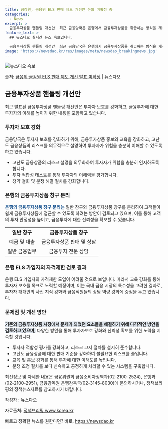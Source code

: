 ```yaml
---
title: 금감원, 금융위 ELS 판매 제도 개선안 논의 미확정 중
categories:
  - News
excerpt: >
  금융투자상품 핸들링 개선안  최근 금융당국은 은행에서 금융투자상품을 취급하는 방식을 개선하기 위해 여러 방안…
feature_text: >
  ## 뉴스다오 실시간 뉴스 속보입니다.

  금융투자상품 핸들링 개선안  최근 금융당국은 은행에서 금융투자상품을 취급하는 방식을 개선하기 위해 여러 방안…
image: 'https://newsdao.kr/res/images/meta/newsdao_breakingnews.jpg'
---
```


![뉴스다오 속보](https://newsdao.kr/res/images/meta/newsdao_breakingnews.jpg)

<p>출처: <a href="https://newsdao.kr/4160" rel="dofollow">금융위·금감원 ELS 판매 제도 개선 발표 미확정</a> | 뉴스다오</p>

<h2 data-ke-size="size26">금융투자상품 핸들링 개선안</h2>
<p data-ke-size="size16">최근 발표된 금융투자상품 핸들링 개선안은 투자자 보호를 강화하고, 금융투자에 대한 투자자의 이해를 높이기 위한 내용을 포함하고 있습니다.</p>

<h3>투자자 보호 강화</h3>
<p data-ke-size="size16">금융당국은 투자자 보호를 강화하기 위해, 금융투자상품 홍보와 교육을 강화하고, 고난도 금융상품의 리스크를 의무적으로 설명하여 투자자가 위험을 충분히 이해할 수 있도록 하고 있습니다.</p>
<ul>
  <li>고난도 금융상품의 리스크 설명을 의무화하여 투자자가 위험을 충분히 인지하도록 합니다.</li>
  <li>투자 적합성 테스트를 통해 투자자의 이해력을 평가합니다.</li>
  <li>청약 철회 및 분쟁 해결 절차를 강화합니다.</li>
</ul>

<h3>은행의 금융투자상품 창구 분리</h3>
<p data-ke-size="size16"><b><span style="color: #1a5490;">은행의 금융투자상품 창구 분리는</span></b> 일반 창구와 금융투자상품 창구를 분리하여 고객들이 쉽게 금융투자상품에 접근할 수 있도록 하려는 방안이 검토되고 있으며, 이를 통해 고객의 투자 안정성을 높이고, 금융투자에 대한 신뢰성을 확보할 수 있습니다.</p>
<table>
  <tr>
    <td style="text-align: center; height: 17px;"><b>일반 창구</b></td>
    <td style="text-align: center; height: 17px;"><b>금융투자상품 창구</b></td>
  </tr>
  <tr>
    <td style="text-align: center; height: 17px;">예금 및 대출</td>
    <td style="text-align: center; height: 17px;">금융투자상품 판매 및 상담</td>
  </tr>
  <tr>
    <td style="text-align: center; height: 17px;">일반 금융업무</td>
    <td style="text-align: center; height: 17px;">금융투자 전문 상담</td>
  </tr>
</table>

<h3>은행 ELS 가입자의 자격제한 검토 결과</h3>
<p data-ke-size="size16">은행 ELS 가입자의 자격제한 도입이 어려울 것으로 보입니다. 따라서 교육 강화를 통해 투자자 보호를 목표로 노력할 예정이며, 이는 국내 금융 시장의 특수성을 고려한 결과로, 투자자 개개인의 사전 지식 강화와 금융직원들의 상담 역량 강화에 중점을 두고 있습니다.</p>

<h3>문제점 및 개선 방안</h3>
<p data-ke-size="size16"><b><span style="background-color: #21538527;">기존의 금융투자상품 시장에서 문제가 되었던 요소들을 해결하기 위해 다각적인 방안을 검토하고 있으며,</span></b> 다양한 방안을 통해 투자자보호 강화와 신뢰성 확보를 위한 노력을 지속할 것입니다.</p>
<ul>
  <li>투자자 적합성 평가를 강화하고, 리스크 고지 절차를 철저히 준수합니다.</li>
  <li>고난도 금융상품에 대한 판매 기준을 강화하여 불필요한 리스크를 줄입니다.</li>
  <li>교육 및 홍보 강화를 통해 투자에 대한 이해도를 높입니다.</li>
  <li>분쟁 조정 절차를 보다 신속하고 공정하게 처리할 수 있는 시스템을 구축합니다.</li>
</ul>

<p data-ke-size="size16">최신정보 및 자세한 내용은 금융위원회 금융소비자정책과(02-2100-2524), 은행과(02-2100-2951), 금융감독원 은행감독국(02-3145-8030)에 문의하시거나, 정책브리핑의 정책뉴스자료를 참고하시기 바랍니다.</p>
<p data-ke-size="size16">작성자 : <a href="https://newsdao.kr/4160">뉴스다오</a></p>
<p data-ke-size="size16">자료출처: <a href="www.korea.kr">정책브리핑 www.korea.kr</a></p> 

빠르고 정확한 뉴스를 원한다면? 바로, <a href="https://newsdao.kr" rel="dofollow">https://newsdao.kr</a>


